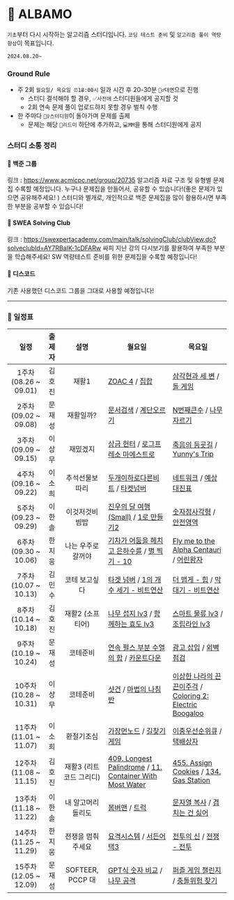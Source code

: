 # 🚗 ALBAMO

`기초`부터 다시 시작하는 알고리즘 스터디입니다. `코딩 테스트 준비` 및 `알고리즘 풀이 역량 향상`이 목표입니다.

`2024.08.20~`

### Ground Rule

- 주 2회 `월요일/ 목요일 ⏰18:00시` 일과 시간 후 20-30분 `🏃‍♂️대면`으로 진행
  - 스터디 결석해야 할 경우, `✅사전에` 스터디원들에게 공지할 것
  - 2회 연속 문제 풀이 업로드하지 못할 경우 벌칙 수행
- 한 주마다 `🙋‍♀️스터디원`이 돌아가며 문제를 출제
  - 문제는 해당 `📄리드미` 하단에 추가하고, `💻MM`을 통해 스터디원에게 공지

### 스터디 소통 정리

#### 🤖 백준 그룹

링크 : https://www.acmicpc.net/group/20735
알고리즘 자료 구조 및 유형별 문제집 수록할 예정입니다.
누구나 문제집을 만들어서, 공유할 수 있습니다!(좋은 문제가 있으면 공유해주세요! )
스터디와 별개로, 개인적으로 백준 문제집을 많이 활용하시면 부족한 부분을 공부할 수 있습니다!

#### 💙 SWEA Solving Club

링크 : https://swexpertacademy.com/main/talk/solvingClub/clubView.do?solveclubId=AY7RBaIK-1cDFARw
싸피 지난 강의 다시보기를 활용하여 부족한 부분을 학습해주세요!
SW 역량테스트 준비를 위한 문제집을 수록할 예정입니다!

#### 👾 디스코드

기존 사용했던 디스코드 그룹을 그대로 사용할 예정입니다!

---

### 📆 일정표

|        **일정**        | **출제자** |        **설명**         | **월요일**                                                                                                                                                                                                                                                                 | **목요일**                                                                                                                                                                                                                              |
| :--------------------: | :--------: | :---------------------: | -------------------------------------------------------------------------------------------------------------------------------------------------------------------------------------------------------------------------------------------------------------------------- | --------------------------------------------------------------------------------------------------------------------------------------------------------------------------------------------------------------------------------------- |
| 1주차 (08.26 ~ 09.01)  |   김호진   |          재활1          | [ZOAC 4](https://www.acmicpc.net/problem/23971) / [집합](https://www.acmicpc.net/problem/11723)                                                                                                                                                                            | [삼각현과 세 변](https://www.acmicpc.net/problem/5073) / [돌 게임](https://www.acmicpc.net/problem/9655)                                                                                                                                |
| 2주차 (09.02 ~ 09.08)  |   문재성   |        재활일까?        | [문서검색](https://www.acmicpc.net/problem/1543) / [계단오르기](https://www.acmicpc.net/problem/2579)                                                                                                                                                                      | [N번째큰수](https://www.acmicpc.net/problem/2075) / [나무자르기](https://www.acmicpc.net/problem/2805)                                                                                                                                  |
| 3주차 (09.09 ~ 09.15)  |   이상무   |        재밌겠지         | [상금 헌터](https://www.acmicpc.net/problem/15953) / [로그프레소 마에스트로](https://www.acmicpc.net/problem/31937)                                                                                                                                                        | [죽음의 등굣길](https://www.acmicpc.net/problem/31946) / [Yunny's Trip](https://www.acmicpc.net/problem/31885)                                                                                                                          |
| 4주차 (09.16 ~ 09.22)  |   이소희   |     추석선물보따리      | [두개이하로다른비트](https://school.programmers.co.kr/learn/courses/30/lessons/77885) / [타켓넘버](https://school.programmers.co.kr/learn/courses/30/lessons/43165)                                                                                                        | [네트워크](https://school.programmers.co.kr/learn/courses/30/lessons/43162) / [예상대진표](https://school.programmers.co.kr/learn/courses/30/lessons/12985)                                                                             |
| 5주차 (09.23 ~ 09.29)  |   이한솔   |     이것저것비빔밥      | [진우의 달 여행 (Small)](https://www.acmicpc.net/problem/17484) / [1로 만들기2](https://www.acmicpc.net/problem/12852)                                                                                                                                                     | [숫자정사각형](https://www.acmicpc.net/problem/1051) / [안전영역](https://www.acmicpc.net/problem/2468)                                                                                                                                 |
| 6주차 (09.30 ~ 10.06)  |   한지웅   |   나는 우주로 갈꺼야    | [기차가 어둠을 헤치고 은하수를](https://www.acmicpc.net/problem/15787) / [별 찍기 - 10](https://www.acmicpc.net/problem/2447)                                                                                                                                              | [Fly me to the Alpha Centauri](https://www.acmicpc.net/problem/1011) / [어린왕자](https://www.acmicpc.net/problem/1004)                                                                                                                 |
| 7주차 (10.07 ~ 10.13)  |   김민수   |      코테 보고싶다      | [타겟 넘버](https://school.programmers.co.kr/learn/courses/30/lessons/43165?language=python3) / [1의 개수 세기 - 비트연산](https://www.acmicpc.net/problem/9527)                                                                                                           | [더 맵게 - 힙](https://school.programmers.co.kr/learn/courses/30/lessons/42626) / [막대기 - 비트연산](https://www.acmicpc.net/problem/1094)                                                                                             |
| 8주차 (10.14 ~ 10.18)  |   김호진   |    재활2 (소프티어)     | [나무 섭지 lv3](https://softeer.ai/practice/7726) / [함께하는 효도 lv3](https://softeer.ai/practice/7727)                                                                                                                                                                  | [스마트 물류 lv3](https://softeer.ai/practice/6279) / [조립라인 lv3](https://softeer.ai/practice/6287)                                                                                                                                  |
| 9주차 (10.19 ~ 10.24)  |   문재성   |        코테준비         | [연속 펄스 부분 수열의 합](https://school.programmers.co.kr/learn/courses/30/lessons/161988) / [카운트다운](https://school.programmers.co.kr/learn/courses/30/lessons/131129)                                                                                              | [광고 삽입](https://school.programmers.co.kr/learn/courses/30/lessons/72414) / [외벽 점검](https://school.programmers.co.kr/learn/courses/30/lessons/60062)                                                                             |
| 10주차 (10.28 ~ 10.31) |   이상무   |        코테준비         | [샷건](https://www.acmicpc.net/problem/32371) / [마법의 나침반](https://www.acmicpc.net/problem/32372)                                                                                                                                                                     | [이상한 나라의 끈끈이주걱](https://www.acmicpc.net/problem/32247) / [Coloring 2: Electric Boogaloo](https://www.acmicpc.net/problem/32381)                                                                                              |
| 11주차 (11.01 ~ 11.07) |   이소희   |       환절기조심        | [가장먼노드](https://school.programmers.co.kr/learn/courses/30/lessons/49189) / [길찾기게임](https://school.programmers.co.kr/learn/courses/30/lessons/42892)                                                                                                              | [이중우선순위큐](https://school.programmers.co.kr/learn/courses/30/lessons/42628) / [택배상자](https://school.programmers.co.kr/learn/courses/30/lessons/131704)                                                                        |
| 12주차 (11.08 ~ 11.15) |   김호진   | 재활3 (리트코드 그리디) | [409. Longest Palindrome](https://leetcode.com/problems/longest-palindrome/description/?envType=problem-list-v2&envId=greedy) / [11. Container With Most Water](https://leetcode.com/problems/container-with-most-water/description/?envType=problem-list-v2&envId=greedy) | [455. Assign Cookies](https://leetcode.com/problems/assign-cookies/description/?envType=problem-list-v2&envId=greedy) / [134. Gas Station](https://leetcode.com/problems/gas-station/description/?envType=problem-list-v2&envId=greedy) |
| 13주차 (11.18 ~ 11.22) |   이한솔   | 내 알고머리 돌리도 | [봄버맨](https://www.acmicpc.net/problem/16918) / [트럭](https://www.acmicpc.net/problem/13335) | [문자열 복사](https://www.acmicpc.net/problem/2195) / [겹치는 건 싫어](https://www.acmicpc.net/problem/20922) |
| 14주차 (11.25 ~ 11.29) |   한지웅   | 전쟁을 멈춰주세요 | [요격시스템](https://school.programmers.co.kr/learn/courses/30/lessons/181188) / [서든어택3](https://www.acmicpc.net/problem/22993) | [전투의 신](https://www.acmicpc.net/problem/26595) / [전쟁 - 전투](https://www.acmicpc.net/problem/1303) |
| 15주차 (12.05 ~ 12.09) |   문재성   | SOFTEER, PCCP 대 | [GPT식 숫자 비교](https://softeer.ai/practice/11001) / [나무 공격](https://softeer.ai/practice/9657) | [퍼즐 게임 챌린지](https://school.programmers.co.kr/learn/courses/30/lessons/340212) / [충돌위험 찾기](https://school.programmers.co.kr/learn/courses/30/lessons/340211) |
